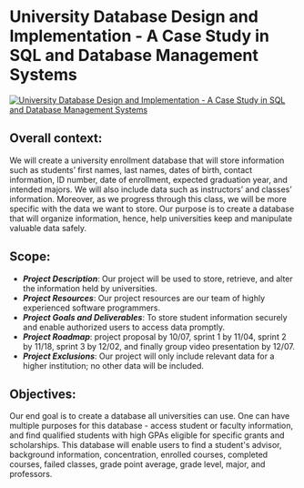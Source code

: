 # University Database Design and Implementation - A Case Study in SQL and Database Management Systems

[![University Database Design and Implementation - A Case Study in SQL and Database Management Systems](https://img.youtube.com/vi/AuuZzHXcllc/0.jpg)](https://www.youtube.com/watch?v=AuuZzHXcllc)

## Overall context:

We will create a university enrollment database that will store information such as students’ first names, last names, dates of birth, contact information, ID number, date of enrollment, expected graduation year, and intended majors. We will also include data such as instructors’ and classes’ information. Moreover, as we progress through this class, we will be more specific with the data we want to store. Our purpose is to create a database that will organize information, hence, help universities keep and manipulate valuable data safely.

## Scope:

- **_Project Description_**: Our project will be used to store, retrieve, and alter the information held by universities.
- **_Project Resources_**: Our project resources are our team of highly experienced software programmers.
- **_Project Goals and Deliverables_**: To store student information securely and enable authorized users to access data promptly.
- **_Project Roadmap_**: project proposal by 10/07, sprint 1 by 11/04, sprint 2 by 11/18, sprint 3 by 12/02, and finally group video presentation by 12/07.
- **_Project Exclusions_**: Our project will only include relevant data for a higher institution; no other data will be included.

## Objectives:

Our end goal is to create a database all universities can use. One can have multiple purposes for this database - access student or faculty information, and find qualified students with high GPAs eligible for specific grants and scholarships. This database will enable users to find a student's advisor, background information, concentration, enrolled courses, completed courses, failed classes, grade point average, grade level, major, and professors.
